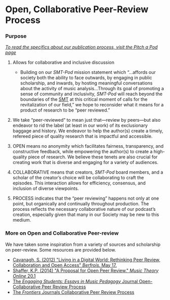 <div class="hero-image" style="background-image: url('/images/pexels-startup-stock-photos-7097.jpg');" alt="Group of People Having a Meeting. Credit: Startup Stock Photos">
  <div class="hero-text">
    <h1>Open, Collaborative Peer-Review Process</h1>
  </div>
</div>

### Purpose
_[To read the specifics about our publication process, visit the Pitch a Pod page](..)_
1. Allows for collaborative and inclusive discussion
   - Building on our _SMT-Pod_ mission statement which “...affords our society both the ability to face outwards, by engaging in public scholarship, and inwards, by hosting meaningful conversations about the activity of music analysis...Through its goal of promoting a sense of community and inclusivity, _SMT-Pod_ will reach beyond the boundaries of the [SMT](http://www.societymusictheory.org) at this critical moment of calls for the revitalization of our field,” we hope to reconsider what it means for a product of research to be “peer reviewed.”

2. We take “peer-reviewed” to mean just that—review by peers—but also endeavor to rid the label (at least in our work) of its exclusionary baggage and history. We endeavor to help the author(s) create a timely, refereed piece of quality research that is impactful and accessible.

3. OPEN means no anonymity which facilitates fairness, transparency, and constructive feedback, while empowering the author(s) to create a high-quality piece of research. We believe these tenets are also crucial for creating work that is diverse and engaging for a variety of audiences.

4. COLLABORATIVE means that creators, _SMT-Pod_ board members, and a scholar of the creator’s choice will be collaborating to craft the episodes. This interaction allows for efficiency, consensus, and inclusion of diverse viewpoints.

5. PROCESS indicates that the “peer reviewing” happens not only at one point, but organically and continually throughout production. The process reflects the necessary collaborative nature of our podcast’s creation, especially given that many in our Society may be new to this medium.

### More on Open and Collaborative Peer-review
We have taken some inspiration from a variety of sources and scholarship on peer-review. Some resources are provided below.

* [Cavanagh, S. (2012) "Living in a Digital World: Rethinking Peer Review, Collaboration and Open Access" _Berfrois._ May 17.](https://www.berfrois.com/2012/05/how-to-thrive-electronic-scholarly-domain/)
* [Shaffer, K.P. (2014) "A Proposal for Open Peer Review." _Music Theory Online_ 20.1](https://mtosmt.org/issues/mto.14.20.1/mto.14.20.1.shaffer.html)
* [The _Engaging Students: Essays in Music Pedagogy_ Journal Open-Collaborative Peer Review Process](https://engagingstudentsmusic.org/about/editorialPolicies#peerReviewProcess)
* [The _Frontiers_ Journals Collaborative Peer Review Process](https://www.frontiersin.org/about/review-system)

